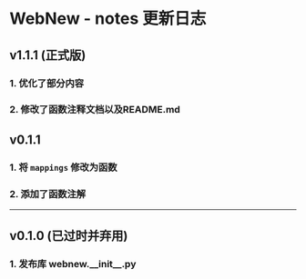 
# WebNew - notes 更新日志

## v1.1.1 (正式版)

### 1. 优化了部分内容

### 2. 修改了函数注释文档以及README.md

## v0.1.1

### 1. 将 `mappings` 修改为函数

### 2. 添加了函数注解

---

## v0.1.0 (已过时并弃用)

### 1. 发布库 webnew.\_\_init\_\_.py
